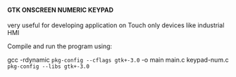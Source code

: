 #### GTK ONSCREEN NUMERIC KEYPAD

very useful for developing application on Touch only devices like industrial HMI



Compile and run the program using:

gcc -rdynamic `pkg-config --cflags gtk+-3.0` -o main main.c keypad-num.c `pkg-config --libs gtk+-3.0`
